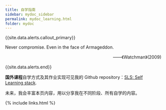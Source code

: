 ```yaml
---
title: 自学指南
sidebar: mydoc_sidebar
permalink: mydoc_learning.html
folder: mydoc
---
```


{{site.data.alerts.callout_primary}}
<p>Never compromise. Even in the face of Armageddon.</p>
<p align="right">——《Watchman》(2009)</p>

{{site.data.alerts.end}}

**国外课程**自学方式及其作业实现可见我的 Github repository：[SLS: Self Learning stack](https://github.com/anyeZHY/Self-Learning).

未来，我会丰富本页内容，用以分享我在不同阶段、所有自学的内容。

{% include links.html %}

